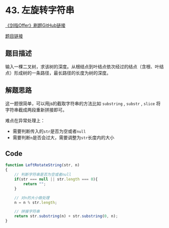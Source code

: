 # 43. 左旋转字符串
[《剑指Offer》刷题GitHub链接](https://github.com/zhning12/Coding-Interviews)

[题目链接](https://www.nowcoder.com/practice/12d959b108cb42b1ab72cef4d36af5ec?tpId=13&tqId=11196&tPage=3&rp=3&ru=/ta/coding-interviews&qru=/ta/coding-interviews/question-ranking)

## 题目描述

输入一棵二叉树，求该树的深度。从根结点到叶结点依次经过的结点（含根、叶结点）形成树的一条路径，最长路径的长度为树的深度。

## 解题思路

这一题很简单，可以用js的截取字符串的方法比如 `substring` , `substr` , `slice` 将字符串截成两段重新拼接即可。

难点在异常处理上：
- 需要判断传入的`str`是否为空或者`null`
- 需要判断`n`是否会过大，需要调整为`str`长度内的大小

## Code


```javascript
function LeftRotateString(str, n)
{
    // 判断字符串是否为空或者null
    if(str === null || str.length === 0){
        return "";
    }

    // 对n的大小做处理
    n = n % str.length;

    // 拼接字符串
    return str.substring(n) + str.substring(0, n);
}
```